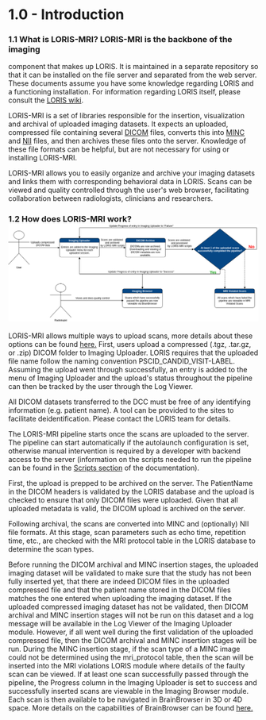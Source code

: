 # 1.0 - Introduction

### 1.1 What is LORIS-MRI?  LORIS-MRI is the backbone of the imaging
component that makes up LORIS.
 It is maintained in a separate repository so that it can be installed
 on the file server and separated from the web server.
These documents assume you have some knowledge regarding LORIS and
a functioning installation. For information regarding LORIS itself,
please consult the [LORIS wiki][1].

LORIS-MRI is a set of libraries responsible for the insertion,
visualization and archival of uploaded imaging datasets.
 It expects an uploaded, compressed file containing
several [DICOM][2] files, converts this into [MINC][3] and [NII][4]
files, and then archives these files onto the server. Knowledge of
these file formats can be helpful, but are not necessary for using or
installing LORIS-MRI.

LORIS-MRI allows you to easily organize and archive your imaging datasets
and links them with
 corresponding behavioral data in LORIS. Scans can be viewed and quality
 controlled through the user's web browser, facilitating collaboration
 between radiologists, clinicians and researchers.

### 1.2 How does LORIS-MRI work?  ![user_story](images/user_story.png)
LORIS-MRI allows multiple ways to upload scans, more details about these
options can be found [here.](05-PipelineLaunchOptions.md) First, users
upload a compressed (.tgz, .tar.gz, or .zip) DICOM folder to Imaging
Uploader.  LORIS requires that the uploaded file name follow the naming
convention PSCID_CANDID_VISIT-LABEL.  Assuming the upload went through
successfully, an entry is added to the menu of Imaging Uploader and the
upload's status throughout the pipeline can then be tracked by the user
through the Log Viewer.

All DICOM datasets transferred to the DCC must be free of any identifying
information (e.g. patient name). A tool can be provided to the sites to
facilitate deidentification. Please contact the LORIS team for details.

The LORIS-MRI pipeline starts once the scans are uploaded to the server.
The pipeline can start automatically if the autolaunch configuration is
set, otherwise
 manual intervention is required by a developer with backend access to
 the server (information on the scripts needed to run the pipeline can
 be found in the [Scripts section](04-Scripts.md) of the documentation).

 First, the upload is prepped to be archived on the server. The
 PatientName in the
  DICOM headers is validated by the LORIS database and the upload is
  checked to ensure that only DICOM files were uploaded.  Given that
 all uploaded metadata is valid, the DICOM upload is archived on the
 server.

 Following archival, the scans are converted into MINC and (optionally)
 NII file formats. At this stage, scan parameters such as echo time,
 repetition time, etc., are checked with the MRI protocol table in the
 LORIS database to determine the scan types.

Before running the DICOM archival and MINC insertion stages, the
uploaded imaging dataset will be validated to make sure that the study
has not been fully inserted yet, that there are indeed DICOM files in the
uploaded compressed file and that the patient name stored in the DICOM
files matches the one entered when uploading the imaging dataset. If
the uploaded compressed imaging dataset has not be validated, then DICOM
archival and MINC insertion stages will not be run on this dataset and a
log message will be available in the Log Viewer of the Imaging Uploader
module.  However, if all went well during the first validation of the
uploaded compressed file, then the DICOM archival and MINC insertion
stages will be run. During the MINC insertion stage, if the scan type
of a MINC image could not be determined using the mri_protocol table,
then the scan will be inserted into the MRI violations LORIS module
where details of the faulty scan can be viewed. If at least one scan
successfully passed through the pipeline, the Progress column in the
Imaging Uploader is set to success and successfully inserted scans are
viewable in the Imaging Browser module. Each scan is then available
to be navigated in BrainBrowser in 3D or 4D space. More details on the
capabilities of BrainBrowser can be found [here.][5]

[1]: https://github.com/aces/Loris/wiki 
[2]: http://dicomiseasy.blogspot.ca/2011/10/introduction-to-dicom-chapter-1.html
[3]: https://en.wikibooks.org/wiki/MINC/Introduction 
[4]: https://nifti.nimh.nih.gov/ 
[5]: https://brainbrowser.cbrain.mcgill.ca/
